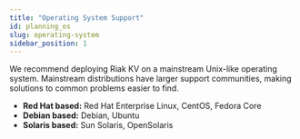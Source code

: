 ```yaml
---
title: "Operating System Support"
id: planning_os
slug: operating-system 
sidebar_position: 1
---
```


We recommend deploying Riak KV on a mainstream Unix-like operating system.
Mainstream distributions have larger support communities, making
solutions to common problems easier to find. 

* **Red Hat based:** Red Hat Enterprise Linux, CentOS, Fedora Core
* **Debian based:** Debian, Ubuntu
* **Solaris based:** Sun Solaris, OpenSolaris

